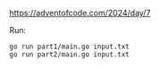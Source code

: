 https://adventofcode.com/2024/day/7

Run:

    go run part1/main.go input.txt
    go run part2/main.go input.txt
